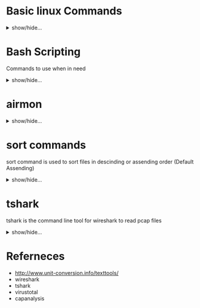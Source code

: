 # Basic linux Commands
<details>
<summary> show/hide...
</summary>

### list files
`ls`

### show current working directory
`pwd`

### show your logged-in user-id
`whoami`

### change your directory

```cd /home```

`cd /Desktop`

### go back one directory
`cd ..`

### go back two directories
`cd ../../`

### go to the home page of the currently logged-in user
`cd ~`

### go directly to the root page
`cd /`

### copy file to a certain directory
`cp file ~/Desktop`

### change the file name or move it to another directory
`mv file1 file2`

`mv file1 ~/Documents`

### ping a target
`ping 10.1.1.1`

### traceroute
`traecroute 10.1.1.1`

### find a certain file
`ls | grep <filename>`



### create a file
`touch <filename>`
  
### edit a file
`nano <filename>`
  
### print somethingb into the screen
`echo hello`

```
echo -e hi\nhow are you
```

### create a file with contents
`echo -e 'hi\nhow are you' > greeting.txt`

### search for a word within a directory
`egrep -r hi`

### check the running services
`ps -aux`

### read from a file
`cat <filename>`


### Count how many lines in the file
```
cat file.txt | wc -l
```



</details>



# Bash Scripting
Commands to use when in need

<details>
<summary> show/hide...
</summary>
``` for i in {1..5}; do echo $i;sleep 0.5;done```

</details>

# airmon

<details>
<summary> show/hide...
</summary>
  
### enable an interface to be in moitoring mode

sudo airmon-ng start wlp2s0  

### Start finding Nearby Access points

sudo airdump-ng start mon0
  
  
### Start finding Nearby Access points
The below command will search the nearby AP names with thier MAC Address and the working channel id

sudo airodump-ng -w ~/foundAp mon0

### After finding out the access point name

sudo airodump-ng --essid 'ACCESSPOINT-NAME' --bssid 'AA:BB:CC:DD:EE:FF' -w ~/CapturedAP mon0 -c <channel id>
  
</details>

# sort commands
sort command is used to sort files in descinding or assending order (Default Assending)

<details>
<summary> show/hide...
</summary>

## Preparing files for sorting
simply copy and past the below codes into your machine

`echo -e 'Firewall\nAntivirus\nIDS' > file.txt`

`echo -e '10\n100\n15\n20' > numfile.txt`

`echo -e 'server\nclient\nhost\nserver' > dupfile.txt`

`echo -e 'root    40%   1G\nlogs    53%   3M\nhome    20%   5G' > sheetfile.txt`


### Default Sort

```
sort file.txt
```

## Sort in Descending order

```
sort -r file.txt
```

## Sort in based on numeric values

```
sort -n numfile.txt
```

## Sort in based on numeric values in Descending order

```
sort -rn numfile.txt
```

## Sort the second column

```
sort -k 2n sheetfile.txt
```

## Sort and remove duplicates

```
sort -u dupfile.txt
```

## sorting through pip

```cat dupfile.txt | sort```

</details>



# tshark
tshark is the command line tool for wireshark to read pcap files

<details>
<summary> show/hide...
</summary>
  
### To show the installed version of Tshark
```
tshark -v
```
### To Find all Tshark supported network interfaces for monitoring
```
tshark -D
```
### sniff traffic on eth0

***Note: this needs permission***

```
tshark -i eth0
```

### Read a pcap file and display it into the console
```
tshark -r traffic.pcap
```
### To find the totoal number of packets in a certain pcap file?
```
tshark -r traffic.pcap | wc -l
```
### Read the first 10 packets? 
```
tshark -r traffic.pcap -c 10
```
### Print the list of protocols in HTTP_traffic.pcap  
```
tshark -r traffic.pcap -z io,phs -q
```

### command to show only the HTTP traffic from a PCAP file
```
tshark -Y 'http' -r traffic.pcap
```

### command to export data transferred through HTTP
```
tshark -nr record-http.pcap --export-objects http,tsharkfile
```


### command to show the IP packets sent from IP address 192.168.1.1 to IP address 1.1.1.1

```
tshark -r traffic.pcap -Y "ip.src==192.168.1.1 && ip.dst==1.1.1.1"
```

### command to print packets containing GET requests

```
tshark -r traffic.pcap -Y "http.request.method==GET"
```

### command to used to print only source IP and URL for all GET request packets

```
tshark -r traffic.pcap -Y "http.request.method==GET" -Tfields -e frame.time -e ip.src -e http.request.full_uri
```

### To know How many HTTP packets contains the "password" string or any other string

```
tshark -r traffic.pcap -Y "http contains password”
```
### To know the destination IP address for GET requests sent for yahoo.com

```
tshark -r traffic.pcap -Y "http.request.method==GET && http.host==www.nytimes.com" -Tfields -e ip.dst
```

</details>


# Referneces
- http://www.unit-conversion.info/texttools/
- wireshark
- tshark
- virustotal
- capanalysis
  

